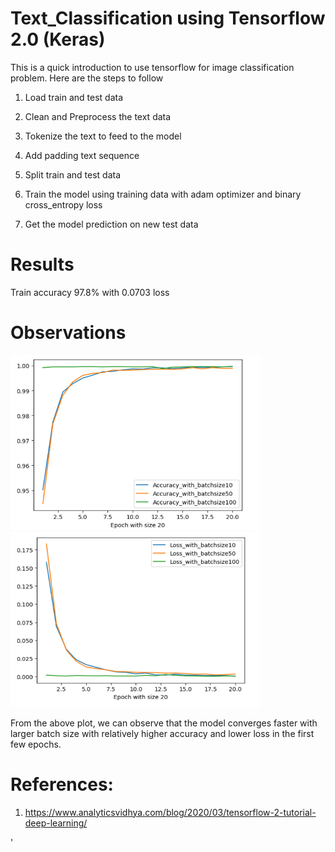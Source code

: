 
# Text_Classification using Tensorflow 2.0 (Keras)


This is a quick introduction to use tensorflow for image classification problem. Here are the steps to follow

1. Load train and test data

2. Clean and Preprocess the text data 

3. Tokenize the text to feed to the model

4. Add padding text sequence 

5. Split train and test data 

6. Train the model using training data with adam optimizer and binary cross_entropy loss

7. Get the model prediction on new test data

# Results


Train accuracy 97.8% with  0.0703 loss

# Observations


 <img src="./Accuracy_Graph.png" width="400" height="280">
 <img src="./Loss_Graph.png" width="400" height="280">
  
  From the above plot, we can observe that the model converges faster with larger batch size with relatively higher accuracy and lower loss in the first few epochs.
 
 # References:

1) https://www.analyticsvidhya.com/blog/2020/03/tensorflow-2-tutorial-deep-learning/


'
